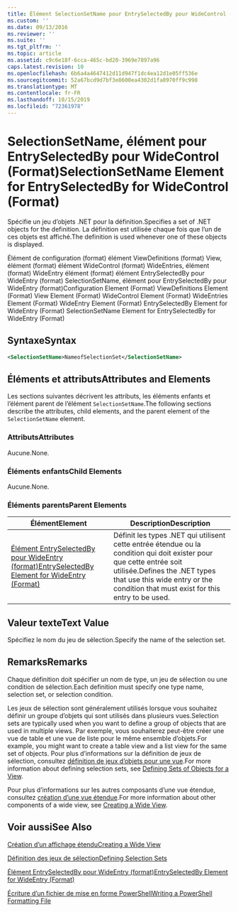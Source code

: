 ```yaml
---
title: Élément SelectionSetName pour EntrySelectedBy pour WideControl (format) | Microsoft Docs
ms.custom: ''
ms.date: 09/13/2016
ms.reviewer: ''
ms.suite: ''
ms.tgt_pltfrm: ''
ms.topic: article
ms.assetid: c9c6e18f-6cca-465c-bd20-3969e7897a96
caps.latest.revision: 10
ms.openlocfilehash: 6b6a4a4647412d11d947f1dc4ea12d1e05ff536e
ms.sourcegitcommit: 52a67bcd9d7bf3e8600ea4302d1fa8970ff9c998
ms.translationtype: MT
ms.contentlocale: fr-FR
ms.lasthandoff: 10/15/2019
ms.locfileid: "72361978"
---
```

# <a name="selectionsetname-element-for-entryselectedby-for-widecontrol-format"></a><span data-ttu-id="e1e25-102">SelectionSetName, élément pour EntrySelectedBy pour WideControl (Format)</span><span class="sxs-lookup"><span data-stu-id="e1e25-102">SelectionSetName Element for EntrySelectedBy for WideControl (Format)</span></span>

<span data-ttu-id="e1e25-103">Spécifie un jeu d’objets .NET pour la définition.</span><span class="sxs-lookup"><span data-stu-id="e1e25-103">Specifies a set of .NET objects for the definition.</span></span> <span data-ttu-id="e1e25-104">La définition est utilisée chaque fois que l’un de ces objets est affiché.</span><span class="sxs-lookup"><span data-stu-id="e1e25-104">The definition is used whenever one of these objects is displayed.</span></span>

<span data-ttu-id="e1e25-105">Élément de configuration (format) élément ViewDefinitions (format) View, élément (format) élément WideControl (format) WideEntries, élément (format) WideEntry élément (format) élément EntrySelectedBy pour WideEntry (format) SelectionSetName, élément pour EntrySelectedBy pour WideEntry (format)</span><span class="sxs-lookup"><span data-stu-id="e1e25-105">Configuration Element (Format) ViewDefinitions Element (Format) View Element (Format) WideControl Element (Format) WideEntries Element (Format) WideEntry Element (Format) EntrySelectedBy Element for WideEntry (Format) SelectionSetName Element for EntrySelectedBy for WideEntry (Format)</span></span>

## <a name="syntax"></a><span data-ttu-id="e1e25-106">Syntaxe</span><span class="sxs-lookup"><span data-stu-id="e1e25-106">Syntax</span></span>

```xml
<SelectionSetName>NameofSelectionSet</SelectionSetName>

```

## <a name="attributes-and-elements"></a><span data-ttu-id="e1e25-107">Éléments et attributs</span><span class="sxs-lookup"><span data-stu-id="e1e25-107">Attributes and Elements</span></span>

<span data-ttu-id="e1e25-108">Les sections suivantes décrivent les attributs, les éléments enfants et l’élément parent de l’élément `SelectionSetName`.</span><span class="sxs-lookup"><span data-stu-id="e1e25-108">The following sections describe the attributes, child elements, and the parent element of the `SelectionSetName` element.</span></span>

### <a name="attributes"></a><span data-ttu-id="e1e25-109">Attributs</span><span class="sxs-lookup"><span data-stu-id="e1e25-109">Attributes</span></span>

<span data-ttu-id="e1e25-110">Aucune.</span><span class="sxs-lookup"><span data-stu-id="e1e25-110">None.</span></span>

### <a name="child-elements"></a><span data-ttu-id="e1e25-111">Éléments enfants</span><span class="sxs-lookup"><span data-stu-id="e1e25-111">Child Elements</span></span>

<span data-ttu-id="e1e25-112">Aucune.</span><span class="sxs-lookup"><span data-stu-id="e1e25-112">None.</span></span>

### <a name="parent-elements"></a><span data-ttu-id="e1e25-113">Éléments parents</span><span class="sxs-lookup"><span data-stu-id="e1e25-113">Parent Elements</span></span>

|<span data-ttu-id="e1e25-114">Élément</span><span class="sxs-lookup"><span data-stu-id="e1e25-114">Element</span></span>|<span data-ttu-id="e1e25-115">Description</span><span class="sxs-lookup"><span data-stu-id="e1e25-115">Description</span></span>|
|-------------|-----------------|
|[<span data-ttu-id="e1e25-116">Élément EntrySelectedBy pour WideEntry (format)</span><span class="sxs-lookup"><span data-stu-id="e1e25-116">EntrySelectedBy Element for WideEntry (Format)</span></span>](./entryselectedby-element-for-wideentry-format.md)|<span data-ttu-id="e1e25-117">Définit les types .NET qui utilisent cette entrée étendue ou la condition qui doit exister pour que cette entrée soit utilisée.</span><span class="sxs-lookup"><span data-stu-id="e1e25-117">Defines the .NET types that use this wide entry or the condition that must exist for this entry to be used.</span></span>|

## <a name="text-value"></a><span data-ttu-id="e1e25-118">Valeur texte</span><span class="sxs-lookup"><span data-stu-id="e1e25-118">Text Value</span></span>

<span data-ttu-id="e1e25-119">Spécifiez le nom du jeu de sélection.</span><span class="sxs-lookup"><span data-stu-id="e1e25-119">Specify the name of the selection set.</span></span>

## <a name="remarks"></a><span data-ttu-id="e1e25-120">Remarks</span><span class="sxs-lookup"><span data-stu-id="e1e25-120">Remarks</span></span>

<span data-ttu-id="e1e25-121">Chaque définition doit spécifier un nom de type, un jeu de sélection ou une condition de sélection.</span><span class="sxs-lookup"><span data-stu-id="e1e25-121">Each definition must specify one type name, selection set, or selection condition.</span></span>

<span data-ttu-id="e1e25-122">Les jeux de sélection sont généralement utilisés lorsque vous souhaitez définir un groupe d’objets qui sont utilisés dans plusieurs vues.</span><span class="sxs-lookup"><span data-stu-id="e1e25-122">Selection sets are typically used when you want to define a group of objects that are used in multiple views.</span></span> <span data-ttu-id="e1e25-123">Par exemple, vous souhaiterez peut-être créer une vue de table et une vue de liste pour le même ensemble d’objets.</span><span class="sxs-lookup"><span data-stu-id="e1e25-123">For example, you might want to create a table view and a list view for the same set of objects.</span></span> <span data-ttu-id="e1e25-124">Pour plus d’informations sur la définition de jeux de sélection, consultez [définition de jeux d’objets pour une vue](./defining-selection-sets.md).</span><span class="sxs-lookup"><span data-stu-id="e1e25-124">For more information about defining selection sets, see [Defining Sets of Objects for a View](./defining-selection-sets.md).</span></span>

<span data-ttu-id="e1e25-125">Pour plus d’informations sur les autres composants d’une vue étendue, consultez [création d’une vue étendue](./creating-a-wide-view.md).</span><span class="sxs-lookup"><span data-stu-id="e1e25-125">For more information about other components of a wide view, see [Creating a Wide View](./creating-a-wide-view.md).</span></span>

## <a name="see-also"></a><span data-ttu-id="e1e25-126">Voir aussi</span><span class="sxs-lookup"><span data-stu-id="e1e25-126">See Also</span></span>

[<span data-ttu-id="e1e25-127">Création d’un affichage étendu</span><span class="sxs-lookup"><span data-stu-id="e1e25-127">Creating a Wide View</span></span>](./creating-a-wide-view.md)

[<span data-ttu-id="e1e25-128">Définition des jeux de sélection</span><span class="sxs-lookup"><span data-stu-id="e1e25-128">Defining Selection Sets</span></span>](./defining-selection-sets.md)

[<span data-ttu-id="e1e25-129">Élément EntrySelectedBy pour WideEntry (format)</span><span class="sxs-lookup"><span data-stu-id="e1e25-129">EntrySelectedBy Element for WideEntry (Format)</span></span>](./entryselectedby-element-for-wideentry-format.md)

[<span data-ttu-id="e1e25-130">Écriture d’un fichier de mise en forme PowerShell</span><span class="sxs-lookup"><span data-stu-id="e1e25-130">Writing a PowerShell Formatting File</span></span>](./writing-a-powershell-formatting-file.md)

